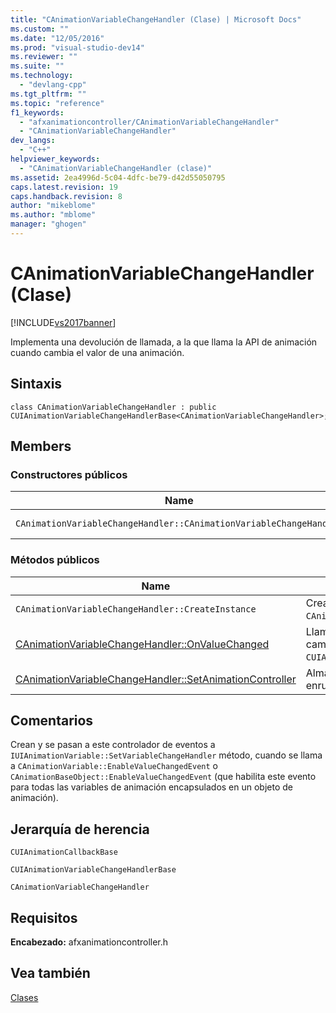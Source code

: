 ```yaml
---
title: "CAnimationVariableChangeHandler (Clase) | Microsoft Docs"
ms.custom: ""
ms.date: "12/05/2016"
ms.prod: "visual-studio-dev14"
ms.reviewer: ""
ms.suite: ""
ms.technology: 
  - "devlang-cpp"
ms.tgt_pltfrm: ""
ms.topic: "reference"
f1_keywords: 
  - "afxanimationcontroller/CAnimationVariableChangeHandler"
  - "CAnimationVariableChangeHandler"
dev_langs: 
  - "C++"
helpviewer_keywords: 
  - "CAnimationVariableChangeHandler (clase)"
ms.assetid: 2ea4996d-5c04-4dfc-be79-d42d55050795
caps.latest.revision: 19
caps.handback.revision: 8
author: "mikeblome"
ms.author: "mblome"
manager: "ghogen"
---
```

# CAnimationVariableChangeHandler (Clase)
[!INCLUDE[vs2017banner](../../assembler/inline/includes/vs2017banner.md)]

Implementa una devolución de llamada, a la que llama la API de animación cuando cambia el valor de una animación.  
  
## Sintaxis  
  
```  
class CAnimationVariableChangeHandler : public CUIAnimationVariableChangeHandlerBase<CAnimationVariableChangeHandler>;  
```  
  
## Members  
  
### Constructores públicos  
  
|Name|Descripción|  
|----------|-----------------|  
|`CAnimationVariableChangeHandler::CAnimationVariableChangeHandler`|Crea un objeto `CAnimationVariableChangeHandler`.|  
  
### Métodos públicos  
  
|Name|Descripción|  
|----------|-----------------|  
|`CAnimationVariableChangeHandler::CreateInstance`|Crea una instancia del objeto de `CAnimationVariableChangeHandler` .|  
|[CAnimationVariableChangeHandler::OnValueChanged](../Topic/CAnimationVariableChangeHandler::OnValueChanged.md)|Llamado cuando un valor de una variable de animación ha cambiado.  \(Reemplaza `CUIAnimationVariableChangeHandlerBase::OnValueChanged`.\)|  
|[CAnimationVariableChangeHandler::SetAnimationController](../Topic/CAnimationVariableChangeHandler::SetAnimationController.md)|Almacena un puntero al controlador de animación para enrutar eventos.|  
  
## Comentarios  
 Crean y se pasan a este controlador de eventos a `IUIAnimationVariable::SetVariableChangeHandler` método, cuando se llama a `CAnimationVariable::EnableValueChangedEvent` o `CAnimationBaseObject::EnableValueChangedEvent` \(que habilita este evento para todas las variables de animación encapsulados en un objeto de animación\).  
  
## Jerarquía de herencia  
 `CUIAnimationCallbackBase`  
  
 `CUIAnimationVariableChangeHandlerBase`  
  
 `CAnimationVariableChangeHandler`  
  
## Requisitos  
 **Encabezado:** afxanimationcontroller.h  
  
## Vea también  
 [Clases](../../mfc/reference/mfc-classes.md)